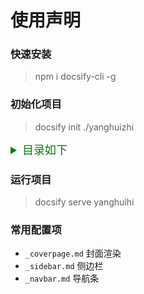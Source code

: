 # 使用声明

### 快速安装
> npm i docsify-cli -g

### 初始化项目
> docsify init ./yanghuizhi

<details>
<summary style="color:green; font-size:18px">目录如下</summary>

```html
index.html 入口文件
README.md 会做为主页内容渲染
.nojekyll 用于阻止 GitHub Pages 会忽略掉下划线开头的文件
```

</details>

### 运行项目
> docsify serve yanghuihi

### 常用配置项
* `_coverpage.md` 封面渲染
* `_sidebar.md`   侧边栏
* `_navbar.md`    导航条
